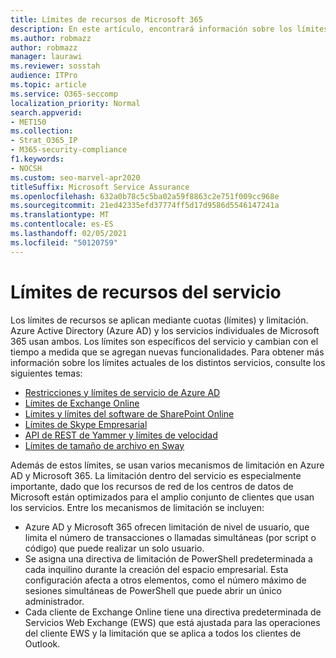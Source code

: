 ```yaml
---
title: Límites de recursos de Microsoft 365
description: En este artículo, encontrará información sobre los límites de recursos para las distintas aplicaciones de Microsoft 365.
ms.author: robmazz
author: robmazz
manager: laurawi
ms.reviewer: sosstah
audience: ITPro
ms.topic: article
ms.service: O365-seccomp
localization_priority: Normal
search.appverid:
- MET150
ms.collection:
- Strat_O365_IP
- M365-security-compliance
f1.keywords:
- NOCSH
ms.custom: seo-marvel-apr2020
titleSuffix: Microsoft Service Assurance
ms.openlocfilehash: 632a0b78c5c5ba02a59f8863c2e751f009cc968e
ms.sourcegitcommit: 21ed42335efd37774ff5d17d9586d5546147241a
ms.translationtype: MT
ms.contentlocale: es-ES
ms.lasthandoff: 02/05/2021
ms.locfileid: "50120759"
---
```

# <a name="service-resource-limits"></a>Límites de recursos del servicio

Los límites de recursos se aplican mediante cuotas (límites) y limitación. Azure Active Directory (Azure AD) y los servicios individuales de Microsoft 365 usan ambos. Los límites son específicos del servicio y cambian con el tiempo a medida que se agregan nuevas funcionalidades. Para obtener más información sobre los límites actuales de los distintos servicios, consulte los siguientes temas:

- [Restricciones y límites de servicio de Azure AD](/azure/azure-resource-manager/management/azure-subscription-service-limits)
- [Límites de Exchange Online](/office365/servicedescriptions/exchange-online-service-description/exchange-online-limits)
- [Límites y límites del software de SharePoint Online](https://support.office.com/article/SharePoint-Online-software-boundaries-and-limits-8F34FF47-B749-408B-ABC0-B605E1F6D498)
- [Límites de Skype Empresarial](https://technet.microsoft.com/library/skype-for-business-online-limits.aspx)
- [API de REST de Yammer y límites de velocidad](https://developer.yammer.com/docs/rest-api-rate-limits)
- [Límites de tamaño de archivo en Sway](https://support.office.com/article/File-size-limits-in-Sway-4db21bc6-b42b-499f-9272-66e089db109f)

Además de estos límites, se usan varios mecanismos de limitación en Azure AD y Microsoft 365. La limitación dentro del servicio es especialmente importante, dado que los recursos de red de los centros de datos de Microsoft están optimizados para el amplio conjunto de clientes que usan los servicios. Entre los mecanismos de limitación se incluyen:

- Azure AD y Microsoft 365 ofrecen limitación de nivel de usuario, que limita el número de transacciones o llamadas simultáneas (por script o código) que puede realizar un solo usuario.
- Se asigna una directiva de limitación de PowerShell predeterminada a cada inquilino durante la creación del espacio empresarial. Esta configuración afecta a otros elementos, como el número máximo de sesiones simultáneas de PowerShell que puede abrir un único administrador.
- Cada cliente de Exchange Online tiene una directiva predeterminada de Servicios Web Exchange (EWS) que está ajustada para las operaciones del cliente EWS y la limitación que se aplica a todos los clientes de Outlook.
